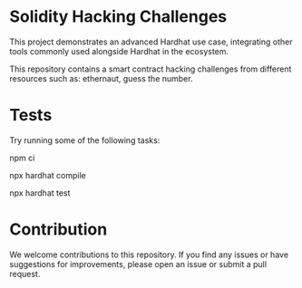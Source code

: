 # Solidity Hacking Challenges

This project demonstrates an advanced Hardhat use case, integrating other tools commonly used alongside Hardhat in the ecosystem.

This repository contains a smart contract hacking challenges from different resources such as:
ethernaut, guess the number.

# Tests

Try running some of the following tasks:

npm ci

npx hardhat compile

npx hardhat test

# Contribution

We welcome contributions to this repository. If you find any issues or have suggestions for improvements, please open an issue or submit a pull request.
